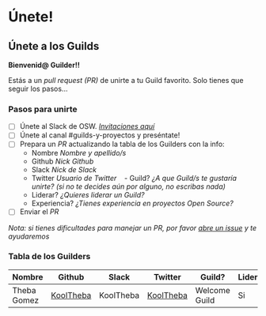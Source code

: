 # Únete!

## Únete a los Guilds

**Bienvenid@ Guilder!!**

Estás a un *pull request (PR)* de unirte a tu Guild favorito. Solo tienes que seguir los pasos...

### Pasos para unirte

- [ ] Únete al Slack de OSW. *[Invitaciones aquí](http://slack.osweekends.com)*
- [ ] Únete al canal #guilds-y-proyectos y preséntate!
- [ ] Prepara un *PR* actualizando la tabla de los Guilders con la info:
    - Nombre *Nombre y apellido/s* 
    - Github *Nick Github*
    - Slack *Nick de Slack*
    - Twitter *Usuario de Twitter*
    - Guild? *¿A que Guild/s te gustaría unirte? (si no te decides aún por alguno, no escribas nada)* 
    - Liderar? *¿Quieres liderar un Guild?*
    - Experiencia? *¿Tienes experiencia en proyectos Open Source?*
- [ ] Enviar el *PR*

*Nota: si tienes dificultades para manejar un PR, por favor [abre un issue](https://github.com/OSWeekends/Guilds/issues/new) y te ayudaremos*
    
### Tabla de los Guilders
Nombre | Github | Slack | Twitter | Guild? | Liderar? | Experiencia? 
------------ | ------------- | ------------- | ------------- | ------------- | ------------- | -------------
Theba Gomez | [KoolTheba](https://github.com/KoolTheba) | KoolTheba | [KoolTheba](https://twitter.com/KoolTheba) | Welcome Guild | Si | Si 
